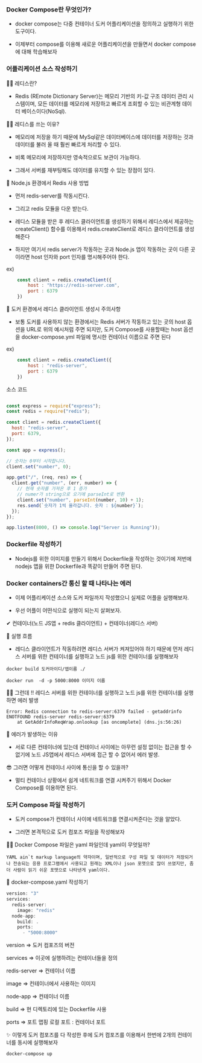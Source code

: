 ### Docker Compose란 무엇인가?

-   docker compose는 다중 컨테이너 도커 어플리케이션을 정의하고 실행하기 위한 도구이다.

-   이제부터 compose를 이용해 새로운 어플리케이션을 만들면서 docker compose에 대해 학습해보자

### 어플리케이션 소스 작성하기

🙋‍♂️ 레디스란?

-   Redis (REmote Dictionary Server)는 메모리 기반의 키-값 구조 데이터 관리 시스템이며, 모든 데이터를 메모리에 저장하고 빠르게 조회할 수 있는 비관계형 데이터 베이스이다(NoSql).

🙋‍♀️ 레디스를 쓰는 이유?

-   메모리에 저장을 하기 때문에 MySql같은 데이터베이스에 데이터를 저장하는 것과 데이터를 불러 올 때 훨씬 빠르게 처리할 수 있다.

-   비록 메모리에 저장하지만 영속적으로도 보관이 가능하다.

-   그래서 서버를 재부팅해도 데이터를 유지할 수 있는 장점이 있다.

  📢 Node.js 환경에서 Redis 사용 방법

  - 먼저 redis-server를 작동시킨다.

-   그리고 redis 모듈을 다운 받는다.

-   레디스 모듈을 받은 후 레디스 클라이언트를 생성하기 위해서 레디스에서 제공하는 createClient() 함수를 이용해서 redis.createClient로 레디스 클라이언트를 생성해준다

-   하지만 여기서 redis server가 작동하는 곳과 Node.js 앱이 작동하는 곳이 다른 곳이라면 host 인자와 port 인자를 명시해주어야 한다.

ex)
```js
    const client = redis.createClient({
        host : "https://redis-server.com",
        port : 6379
    })
```

👀 도커 환경에서 레디스 클라이언트 생성시 주의사항

-   보통 도커를 사용하지 않는 환경에서는 Redis 서버가 작동하고 있는 곳의 host 옵션을 URL로 위의 예시처럼 주면 되지만, 도커 Compose를 사용할때는 host 옵션을 docker-compose.yml 파일에 명시한 컨테이너 이름으로 주면 된다

ex)
```js
    const client = redis.createClient({
        host : "redis-server",
        port : 6379
    })
```

소스 코드

``` js

const express = require("express");
const redis = require("redis");

const client = redis.createClient({
  host: "redis-server",
  port: 6379,
});

const app = express();

// 숫자는 0부터 시작합니다.
client.set("number", 0);

app.get("/", (req, res) => {
  client.get("number", (err, number) => {
    // 현재 숫자를 가져온 후 1 증가
    // numer가 string으로 오기에 parseInt로 변환
    client.set("number", parseInt(number, 10) + 1);
    res.send(`숫자가 1씩 올라갑니다. 숫자 : ${number}`);
  });
});

app.listen(8000, () => console.log("Server is Running"));

```

### Dockerfile 작성하기

-   Nodejs를 위한 이미지를 만들기 위해서 Dockerfile을 작성하는 것이기에 저번에 nodejs 앱을 위한 Dockerfile과 똑같이 만들어 주면 된다.


### Docker containers간 통신 할 때 나타나는 에러

- 이제 어플리케이션 소스와 도커 파일까지 작성했으니 실제로 어플을 실행해보자.

- 우선 어플이 어떤식으로 실행이 되는지 살펴보자.


✔ 컨테이너(노드 JS앱 + redis 클라이언트) + 컨테이너(레디스 서버)

🙌 실행 흐름

- 레디스 클라이언트가 작동하려면 레디스 서버가 켜져있어야 하기 때문에 먼저 레디스 서버를 위한 컨테이너를 실행하고 노드 js를 위한 컨테이너를 실행해보자

`docker build 도커아이디/앱이름 ./`

`docker run  -d -p 5000:8000 이미지 이름` 

🤦‍♂️ 그런데 !! 레디스 서버를 위한 컨테이너를 실행하고 노드 js를 위한 컨테이너를 실행하면 에러 발생

``` 
Error: Redis connection to redis-server:6379 failed - getaddrinfo ENOTFOUND redis-server redis-server:6379
    at GetAddrInfoReqWrap.onlookup [as oncomplete] (dns.js:56:26)
```

📌 에러가 발생하는 이유

- 서로 다른 컨테이너에 있는데 컨테이너 사이에는 아무런 설정 없이는 접근을 할 수 없기에 노드 JS앱에서 레디스 서버에 접근 할 수 없어서 에러 발생.

😎 그러면 어떻게 컨테이너 사이에 통신을 할 수 있을까?

- 멀티 컨테이너 상황에서 쉽게 네트워크를 연결 시켜주기 위해서 Docker Compose를 이용하면 된다.

### 도커 Compose 파일 작성하기

-  도커 compose가 컨테이너 사이에 네트워크를 연결시켜준다는 것을 알았다.

- 그러면 본격적으로 도커 컴포즈 파일을 작성해보자

🙋‍♂️ Docker Compose 파일은 yaml 파일인데 yaml이 무엇일까?

    YAML ain`t markup language의 약자이며, 일반적으로 구성 파일 및 데이터가 저장되거나 전송되는 응용 프로그램에서 사용되고 원래는 XML이나 json 포맷으로 많이 쓰였지만, 좀 더 사람이 읽기 쉬운 포맷으로 나타낸게 yaml이다.


📝 docker-compose.yaml 작성하기

```js
version: "3"
services:
  redis-server:
    image: "redis"
  node-app:
    build: .
    ports:
      - "5000:8000"
```
  version => 도커 컴포즈의 버전

  services => 이곳에 실행하려는 컨테이너들을 정의

  redis-server => 컨테이너 이름

  image => 컨테이너에서 사용하는 이미지

  node-app => 컨테이너 이름

  build => 현 디렉토리에 있는 Dockerfile 사용

  ports => 포트 맵핑 로컬 포트 : 컨테이너 포트
  
✨ 이렇게 도커 컴포즈를 다 작성한 후에 도커 컴포즈를 이용해서 한번에 2개의 컨테이너를 동시에 실행해보자

`docker-compose up`
